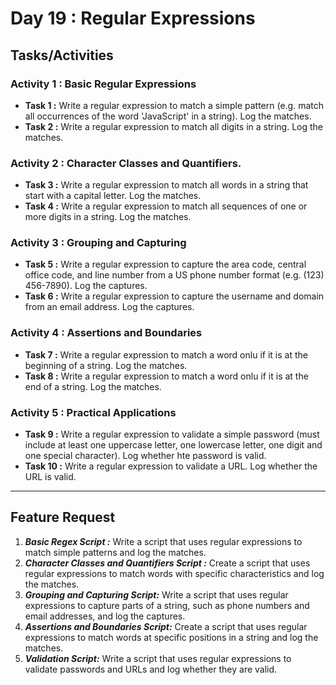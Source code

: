 # Day 19 : Regular Expressions

## Tasks/Activities

### Activity 1 : Basic Regular Expressions
- **Task 1 :** Write a regular expression to match a simple pattern (e.g. match all occurrences of the word 'JavaScript' in  a string). Log the matches.
- **Task 2 :** Write a regular expression to match all digits in a string. Log the matches.

### Activity 2 : Character Classes and Quantifiers.
- **Task 3 :** Write a regular expression to match all words in a string that start with a capital letter. Log the matches.
- **Task 4 :**  Write a regular expression to match all sequences of one or more digits in a string. Log the matches.

### Activity 3 : Grouping and Capturing
- **Task 5 :** Write a regular expression to capture the area code, central office code, and line number from a US phone number format (e.g. (123) 456-7890). Log the captures.
- **Task 6 :** Write a regular expression to capture the username and domain from an email address. Log the captures.


### Activity 4 : Assertions and Boundaries
- **Task 7 :** Write a regular expression to match a word onlu if it is at the beginning of a string. Log the matches.
- **Task 8 :** Write a regular expression to match a word onlu if it is at the end of a string. Log the matches.

### Activity 5 : Practical Applications
- **Task 9 :** Write a regular expression to validate a simple password (must include at least one uppercase letter, one lowercase letter, one digit and one special character). Log whether hte password is valid.
- **Task 10 :** Write a regular expression to validate a URL. Log whether the URL is valid.

***
## Feature Request

1. ***Basic Regex Script :*** Write a script that uses regular expressions to match simple patterns and log the matches.
2. ***Character Classes and Quantifiers Script :*** Create a script that uses regular expressions to match words with specific characteristics and log the matches.
3. ***Grouping and Capturing Script:*** Write a script that uses regular expressions to capture parts of a string, such as phone numbers and email addresses, and log the captures.
4. ***Assertions and Boundaries Script:*** Create a script that uses regular expressions to match words at specific positions in a string and log the matches.
5. ***Validation Script:*** Write a script that uses regular expressions to validate passwords and URLs and log whether they are valid.

